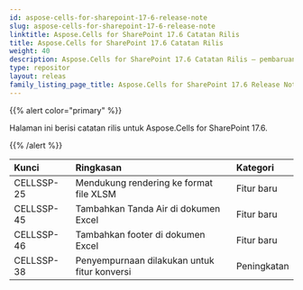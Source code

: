 ```yaml
---
id: aspose-cells-for-sharepoint-17-6-release-note
slug: aspose-cells-for-sharepoint-17-6-release-note
linktitle: Aspose.Cells for SharePoint 17.6 Catatan Rilis
title: Aspose.Cells for SharePoint 17.6 Catatan Rilis
weight: 40
description: Aspose.Cells for SharePoint 17.6 Catatan Rilis – pembaruan dan perbaikan terkini
type: repositor
layout: releas
family_listing_page_title: Aspose.Cells for SharePoint 17.6 Release Note
---
```

{{% alert color="primary" %}} 

Halaman ini berisi catatan rilis untuk Aspose.Cells for SharePoint 17.6.

{{% /alert %}} 

|**Kunci**|**Ringkasan**|**Kategori**|
| :- | :- | :- |
|CELLSSP-25|Mendukung rendering ke format file XLSM|Fitur baru|
|CELLSSP-45|Tambahkan Tanda Air di dokumen Excel|Fitur baru|
|CELLSSP-46|Tambahkan footer di dokumen Excel|Fitur baru|
|CELLSSP-38|Penyempurnaan dilakukan untuk fitur konversi|Peningkatan|

